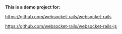 **This is a demo project for:**

https://github.com/websocket-rails/websocket-rails

https://github.com/websocket-rails/websocket-rails-js
